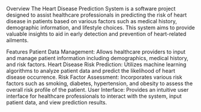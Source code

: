 Overview
The Heart Disease Prediction System is a software project designed to assist healthcare professionals in predicting the risk of heart disease in patients based on various factors such as medical history, demographic information, and lifestyle choices. This system aims to provide valuable insights to aid in early detection and prevention of heart-related ailments.

Features
Patient Data Management: Allows healthcare providers to input and manage patient information including demographics, medical history, and risk factors.
Heart Disease Risk Prediction: Utilizes machine learning algorithms to analyze patient data and predict the likelihood of heart disease occurrence.
Risk Factor Assessment: Incorporates various risk factors such as smoking, diabetes, hypertension, and obesity to assess the overall risk profile of the patient.
User Interface: Provides an intuitive user interface for healthcare professionals to interact with the system, input patient data, and view prediction results.
